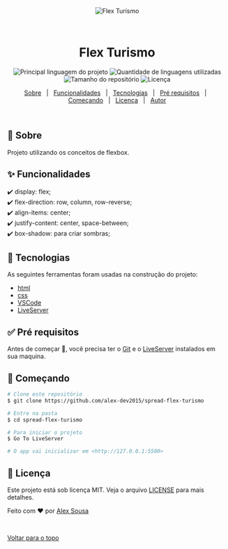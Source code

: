 <div align="center" id="top"> 
  <img src="./.github/app.gif" alt="Flex Turismo" />

  &#xa0;

  <!-- <a href="https://flexturismo.netlify.com">Demo</a> -->
</div>

<h1 align="center">Flex Turismo</h1>

<p align="center">
  <img alt="Principal linguagem do projeto" src="https://img.shields.io/github/languages/top/alex-dev2015/spread-flex-turismo?color=56BEB8">

  <img alt="Quantidade de linguagens utilizadas" src="https://img.shields.io/github/languages/count/alex-dev2015/spread-flex-turismo?color=56BEB8">

  <img alt="Tamanho do repositório" src="https://img.shields.io/github/repo-size/alex-dev2015/spread-flex-turismo?color=56BEB8">

  <img alt="Licença" src="https://img.shields.io/github/license/alex-dev2015/spread-flex-turismo?color=56BEB8">

  <!-- <img alt="Github issues" src="https://img.shields.io/github/issues/alex-dev2015/flex-turismo?color=56BEB8" /> -->

  <!-- <img alt="Github forks" src="https://img.shields.io/github/forks/alex-dev2015/flex-turismo?color=56BEB8" /> -->

  <!-- <img alt="Github stars" src="https://img.shields.io/github/stars/alex-dev2015/flex-turismo?color=56BEB8" /> -->
</p>

<!-- Status -->

<!-- <h4 align="center"> 
	🚧  Flex Turismo 🚀 Em construção...  🚧
</h4> 

<hr> -->

<p align="center">
  <a href="#dart-sobre">Sobre</a> &#xa0; | &#xa0; 
  <a href="#sparkles-funcionalidades">Funcionalidades</a> &#xa0; | &#xa0;
  <a href="#rocket-tecnologias">Tecnologias</a> &#xa0; | &#xa0;
  <a href="#white_check_mark-pré-requisitos">Pré requisitos</a> &#xa0; | &#xa0;
  <a href="#checkered_flag-começando">Começando</a> &#xa0; | &#xa0;
  <a href="#memo-licença">Licença</a> &#xa0; | &#xa0;
  <a href="https://github.com/alex-dev2015" target="_blank">Autor</a>
</p>

<br>

## :dart: Sobre ##

Projeto utilizando os conceitos de flexbox.

## :sparkles: Funcionalidades ##

:heavy_check_mark: display: flex;\
:heavy_check_mark: flex-direction: row, column, row-reverse;\
:heavy_check_mark: align-items: center;\
:heavy_check_mark: justify-content: center, space-between;\
:heavy_check_mark: box-shadow: para criar sombras;

## :rocket: Tecnologias ##

As seguintes ferramentas foram usadas na construção do projeto:

- [html](https://developer.mozilla.org/pt-BR/docs/Web/HTML)
- [css](https://developer.mozilla.org/pt-BR/docs/Web/CSS)
- [VSCode](https://code.visualstudio.com/)
- [LiveServer](https://marketplace.visualstudio.com/items?itemName=ritwickdey.LiveServer)

## :white_check_mark: Pré requisitos ##

Antes de começar :checkered_flag:, você precisa ter o [Git](https://git-scm.com) e o [LiveServer](https://marketplace.visualstudio.com/items?itemName=ritwickdey.LiveServer) instalados em sua maquina.

## :checkered_flag: Começando ##

```bash
# Clone este repositório
$ git clone https://github.com/alex-dev2015/spread-flex-turismo

# Entre na pasta
$ cd spread-flex-turismo

# Para iniciar o projeto
$ Go To LiveServer

# O app vai inicializar em <http://127.0.0.1:5500>
```

## :memo: Licença ##

Este projeto está sob licença MIT. Veja o arquivo [LICENSE](LICENSE.md) para mais detalhes.


Feito com :heart: por <a href="https://github.com/alex-dev2015" target="_blank">Alex Sousa</a>

&#xa0;

<a href="#top">Voltar para o topo</a>
